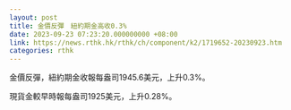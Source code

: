 ```yaml
---
layout: post
title: 金價反彈　紐約期金高收0.3%
date: 2023-09-23 07:23:20.000000000 +08:00
link: https://news.rthk.hk/rthk/ch/component/k2/1719652-20230923.htm
categories: rthk
---
```


金價反彈，紐約期金收報每盎司1945.6美元，上升0.3%。

現貨金較早時報每盎司1925美元，上升0.28%。
